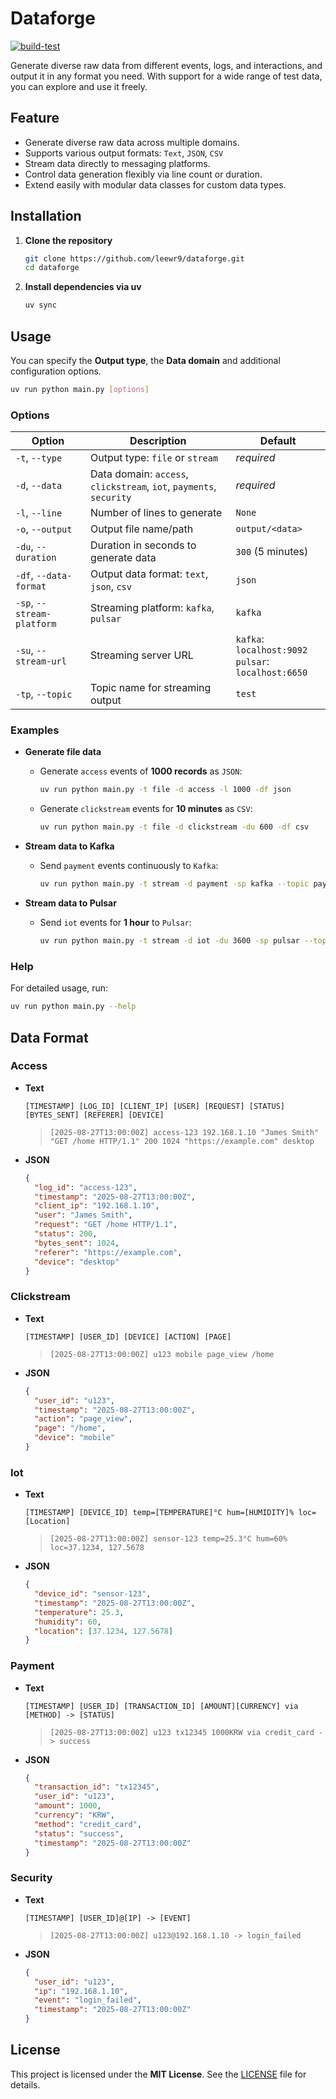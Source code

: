 # Dataforge

[![build-test](https://github.com/leewr9/dataforge/actions/workflows/build-test.yml/badge.svg)](https://github.com/leewr9/dataforge/actions/workflows/build-test.yml)

Generate diverse raw data from different events, logs, and interactions, and output it in any format you need. With support for a wide range of test data, you can explore and use it freely.

## Feature

- Generate diverse raw data across multiple domains.
- Supports various output formats: `Text`, `JSON`, `CSV`
- Stream data directly to messaging platforms.
- Control data generation flexibly via line count or duration.
- Extend easily with modular data classes for custom data types.

## Installation

1. **Clone the repository**

   ```bash
   git clone https://github.com/leewr9/dataforge.git
   cd dataforge
   ```

2. **Install dependencies via uv**

   ```bash
   uv sync
   ```

## Usage

You can specify the **Output type**, the **Data domain** and additional configuration options.

```bash
uv run python main.py [options]
```

### Options

| Option                     | Description                                                         | Default                                                 |
| -------------------------- | ------------------------------------------------------------------- | ------------------------------------------------------- |
| `-t`, `--type`             | Output type: `file` or `stream`                                     | _required_                                              |
| `-d`, `--data`             | Data domain: `access`, `clickstream`, `iot`, `payments`, `security` | _required_                                              |
| `-l`, `--line`             | Number of lines to generate                                         | `None`                                                  |
| `-o`, `--output`           | Output file name/path                                               | `output/<data>`                                         |
| `-du`, `--duration`        | Duration in seconds to generate data                                | `300` (5 minutes)                                       |
| `-df`, `--data-format`     | Output data format: `text`, `json`, `csv`                           | `json`                                                  |
| `-sp`, `--stream-platform` | Streaming platform: `kafka`, `pulsar`                               | `kafka`                                                 |
| `-su`, `--stream-url`      | Streaming server URL                                                | `kafka`: `localhost:9092`<br>`pulsar`: `localhost:6650` |
| `-tp`, `--topic`           | Topic name for streaming output                                     | `test`                                                  |

### Examples

- **Generate file data**
  - Generate `access` events of **1000 records** as `JSON`:
    ```bash
    uv run python main.py -t file -d access -l 1000 -df json
    ```
  - Generate `clickstream` events for **10 minutes** as `CSV`:
    ```bash
    uv run python main.py -t file -d clickstream -du 600 -df csv
    ```

- **Stream data to Kafka**
  - Send `payment` events continuously to `Kafka`:
    ```bash
    uv run python main.py -t stream -d payment -sp kafka --topic payments
    ```

- **Stream data to Pulsar**
  - Send `iot` events for **1 hour** to `Pulsar`:
    ```bash
    uv run python main.py -t stream -d iot -du 3600 -sp pulsar --topic iots
    ```

### Help

For detailed usage, run:

```bash
uv run python main.py --help
```

## Data Format

### Access

- **Text**

  ```plaintext
  [TIMESTAMP] [LOG_ID] [CLIENT_IP] [USER] [REQUEST] [STATUS] [BYTES_SENT] [REFERER] [DEVICE]
  ```

  > `[2025-08-27T13:00:00Z] access-123 192.168.1.10 "James Smith" "GET /home HTTP/1.1" 200 1024 "https://example.com" desktop`

- **JSON**
  ```json
  {
    "log_id": "access-123",
    "timestamp": "2025-08-27T13:00:00Z",
    "client_ip": "192.168.1.10",
    "user": "James Smith",
    "request": "GET /home HTTP/1.1",
    "status": 200,
    "bytes_sent": 1024,
    "referer": "https://example.com",
    "device": "desktop"
  }
  ```

### Clickstream

- **Text**
  ```plaintext
  [TIMESTAMP] [USER_ID] [DEVICE] [ACTION] [PAGE]
  ```
  > `[2025-08-27T13:00:00Z] u123 mobile page_view /home`
- **JSON**
  ```json
  {
    "user_id": "u123",
    "timestamp": "2025-08-27T13:00:00Z",
    "action": "page_view",
    "page": "/home",
    "device": "mobile"
  }
  ```

### Iot

- **Text**
  ```plaintext
  [TIMESTAMP] [DEVICE_ID] temp=[TEMPERATURE]°C hum=[HUMIDITY]% loc=[Location]
  ```
  > `[2025-08-27T13:00:00Z] sensor-123 temp=25.3°C hum=60% loc=37.1234, 127.5678`
- **JSON**
  ```json
  {
    "device_id": "sensor-123",
    "timestamp": "2025-08-27T13:00:00Z",
    "temperature": 25.3,
    "humidity": 60,
    "location": [37.1234, 127.5678]
  }
  ```

### Payment

- **Text**
  ```plaintext
  [TIMESTAMP] [USER_ID] [TRANSACTION_ID] [AMOUNT][CURRENCY] via [METHOD] -> [STATUS]
  ```
  > `[2025-08-27T13:00:00Z] u123 tx12345 1000KRW via credit_card -> success`
- **JSON**
  ```json
  {
    "transaction_id": "tx12345",
    "user_id": "u123",
    "amount": 1000,
    "currency": "KRW",
    "method": "credit_card",
    "status": "success",
    "timestamp": "2025-08-27T13:00:00Z"
  }
  ```

### Security

- **Text**
  ```plaintext
  [TIMESTAMP] [USER_ID]@[IP] -> [EVENT]
  ```
  > `[2025-08-27T13:00:00Z] u123@192.168.1.10 -> login_failed`
- **JSON**
  ```json
  {
    "user_id": "u123",
    "ip": "192.168.1.10",
    "event": "login_failed",
    "timestamp": "2025-08-27T13:00:00Z"
  }
  ```

## License

This project is licensed under the **MIT License**. See the [LICENSE](LICENSE) file for details.
